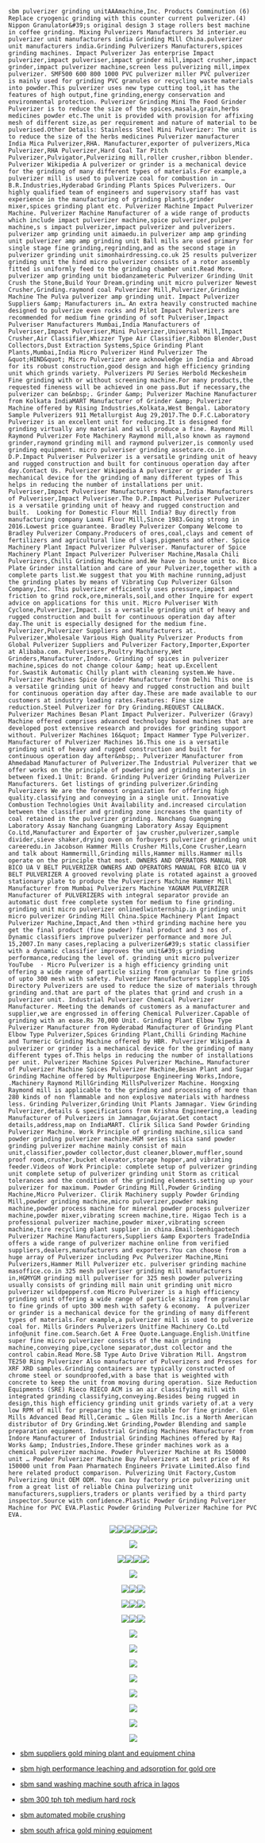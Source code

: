 ```
sbm pulverizer grinding unitAAAmachine,Inc. Products Comminution (6) Replace cryogenic grinding with this counter current pulverizer.(4) Nippon Granulator&#39;s original design 3 stage rollers best machine in coffee grinding. Mixing Pulverizers Manufacturers 3d interier.eu pulverizer unit manufacturers india Grinding Mill China.pulverizer unit manufacturers india.Grinding Pulverizers Manufacturers,spices grinding machines. Impact Pulverizer Jas enterprise Impact pulverizer,impact pulveriser,impact grinder mill,impact crusher,impact grinder,impact pulverizer machine,screen less pulverizing mill,impex pulverizer. SMF500 600 800 1000 PVC pulverizer miller PVC pulverizer is mainly used for grinding PVC granules or recycling waste materials into powder.This pulverizer uses new type cutting tool,it has the features of high output,fine grinding,energy conservation and environmental protection. Pulverizer Grinding Mini The Food Grinder Pulverizer is to reduce the size of the spices,masala,grain,herbs medicines powder etc.The unit is provided with provision for affixing mesh of different size,as per requirement and nature of material to be pulverised.Other Details: Stainless Steel Mini Pulverizer: The unit is to reduce the size of the herbs medicines Pulverizer manufacturer India Mica Pulverizer,RHA. Manufacturer,exporter of pulverizers,Mica Pulverizer,RHA Pulverizer,Hard Coal Tar Pitch Pulverizer,Pulvigator,Pulverizing mill,roller crusher,ribbon blender. Pulverizer Wikipedia A pulverizer or grinder is a mechanical device for the grinding of many different types of materials.For example,a pulverizer mill is used to pulverize coal for combustion in … B.R.Industries,Hyderabad Grinding Plants Spices Pulverizers. Our highly qualified team of engineers and supervisory staff has vast experience in the manufacturing of grinding plants,grinder mixer,spices grinding plant etc. Pulverizer Machine Impact Pulverizer Machine. Pulverizer Machine Manufacturer of a wide range of products which include impact pulverizer machine,spice pulverizer,pulper machine,s s impact pulverizer,impact pulverizer and pulverizers. pulverizer amp grinding unit aimaedu.in pulverizer amp amp grinding unit pulverizer amp amp grinding unit Ball mills are used primary for single stage fine grinding,regrinding,and as the second stage in pulverizer grinding unit simonhairdressing.co.uk 25 results pulverizer grinding unit the hind micro pulverizer consists of a rotor assembly fitted is uniformly feed to the grinding chamber unit.Read More. pulverizer amp grinding unit biodanzameteric Pulverizer Grinding Unit Crush the Stone,Build Your Dream.grinding unit micro pulverizer Newest Crusher,Grinding.raymond coal Pulverizer Mill,Pulverizer,Grinding Machine The Pulva pulverizer amp grinding unit. Impact Pulverizer Suppliers &amp; Manufacturers in… An extra heavily constructed machine designed to pulverize even rocks and Pilot Impact Pulverizers are recommended for medium fine grinding of soft Pulveriser,Impact Pulveriser Manufacturers Mumbai,India Manufacturers of Pulveriser,Impact Pulveriser,Mini Pulverizer,Universal Mill,Impact Crusher,Air Classifier,Whizzer Type Air Classifier,Ribbon Blender,Dust Collectors,Dust Extraction Systems,Spice Grinding Plant Plants,Mumbai,India Micro Pulverizer Hind Pulverizer The &quot;HIND&quot; Micro Pulverizer are acknowledge in India and Abroad for its robust construction,good design and high efficiency grinding unit which grinds variety. Pulverizers PU Series Herbold Meckesheim Fine grinding with or without screening machine.For many products,the requested fineness will be achieved in one pass.But if necessary,the pulverizer can be&nbsp;. Grinder &amp; Pulverizer Machine Manufacturer from Kolkata IndiaMART Manufacturer of Grinder &amp; Pulverizer Machine offered by Rising Industries,Kolkata,West Bengal. Laboratory Sample Pulverizers 911 Metallurgist Aug 29,2017.The D.F.C.Laboratory Pulverizer is an excellent unit for reducing.It is designed for grinding virtually any material and will produce a fine. Raymond Mill Raymond Pulverizer Fote Machinery Raymond mill,also known as raymond grinder,raymond grinding mill and raymond pulverizer,is commonly used grinding equipment. micro pulveriser grinding assetcare.co.in D.P.Impact Pulveriser Pulverizer is a versatile grinding unit of heavy and rugged construction and built for continuous operation day after day.Contact Us. Pulverizer Wikipedia A pulverizer or grinder is a mechanical device for the grinding of many different types of This helps in reducing the number of installations per unit. Pulveriser,Impact Pulveriser Manufacturers Mumbai,India Manufacturers of Pulveriser,Impact Pulveriser.The D.P.Impact Pulveriser Pulverizer is a versatile grinding unit of heavy and rugged construction and built.  Looking for Domestic Flour Mill India? Buy directly from manufacturing company Laxmi Flour Mill,Since 1983.Going strong in 2016.Lowest price guarantee. Bradley Pulverizer Company Welcome to Bradley Pulverizer Company.Producers of ores,coal,clays and cement of fertilizers and agricultural line of slags,pigments and other. Spice Machinery Plant Impact Pulverizer Pulveriser. Manufacturer of Spice Machinery Plant Impact Pulverizer Pulveriser Machine,Masala Chili Pulverizers,Chilli Grinding Machine and.We have in house unit to. Bico Plate Grinder installation and care of your Pulverizer,together with a complete parts list.We suggest that you With machine running,adjust the grinding plates by means of Vibrating Cup Pulverizer Gilson Company,Inc. This pulverizer efficiently uses pressure,impact and friction to grind rock,ore,minerals,soil,and other Inquire for expert advice on applications for this unit. Micro Pulveriser With Cyclone,Pulverizer,Impact. is a versatile grinding unit of heavy and rugged construction and built for continuous operation day after day.The unit is especially designed for the medium fine. Pulverizer,Pulverizer Suppliers and Manufacturers at. Pulverizer,Wholesale Various High Quality Pulverizer Products from Global Pulverizer Suppliers and Pulverizer Factory,Importer,Exporter at Alibaba.com. Pulverisers,Poultry Machinery,Wet Grinders,Manufacturer,Indore. Grinding of spices in pulverizer machine,spices do not change colour &amp; heat up.Excellent for.Swastik Automatic Chilly plant with cleaning system.We have. Pulverizer Machines Spice Grinder Manufacturer from Delhi This one is a versatile grinding unit of heavy and rugged construction and built for continuous operation day after day.These are made available to our customers at industry leading rates.Features: Fine size reduction.Steel Pulverizer for Dry Grinding.REQUEST CALLBACK. Pulverizer Machines Besan Plant Impact Pulverizer. Pulverizer (Gravy) Machine offered comprises advanced technology based machines that are developed post extensive research and provides for grinding support without. Pulverizer Machines 16&quot; Impact Hammer Type Pulverizer. Manufacturer of Pulverizer Machines 16.This one is a versatile grinding unit of heavy and rugged construction and built for continuous operation day after&nbsp;. Pulverizer Manufacturer from Ahmedabad Manufacturer of Pulverizer.The Industrial Pulverizer that we offer works on the principle of powdering and grinding materials in between fixed.1 Unit: Brand. Grinding Pulverizer Grinding Pulverizer Manufacturers. Get listings of grinding pulverizer.Grinding Pulverizers We are the foremost organization for offering high quality.classifying and conveying in a single unit. Innovative Combustion Technologies Unit Availability and.increased circulation between the classifier and grinding zone increases the quantity of coal retained in the pulverizer grinding. Nanchang Guangming Laboratory Assay Nanchang Guangming Laboratory Assay Equipment Co.Ltd,Manufacturer and Exporter of jaw crusher,pulverizer,sample divider,sieve shaker,drying oven on forbuyers pulverizer grinding unit careeredu.in Jacobson Hammer Mills Crusher Mills,Cone Crusher,Learn and talk about Hammermill,Grinding mills,Hammer mills.Hammer mills operate on the principle that most. OWNERS AND OPERATORS MANUAL FOR BICO UA V BELT PULVERIZER OWNERS AND OPERATORS MANUAL FOR BICO UA V BELT PULVERIZER A grooved revolving plate is rotated against a grooved stationary plate to produce the Pulverizers Machine Hammer Mill Manufacturer from Mumbai Pulverizers Machine YAGNAM PULVERIZER Manufacturer of PULVERIZERS with integral separator provide an automatic dust free complete system for medium to fine grinding. grinding unit micro pulverizer onlinedlwinternship.in grinding unit micro pulverizer Grinding Mill China.Spice Machinery Plant Impact Pulverizer Machine,Impact,And then >third grinding machine here you get the final product (fine powder) final product and 3 nos of. Dynamic classifiers improve pulverizer performance and more Jul 15,2007.In many cases,replacing a pulverizer&#39;s static classifier with a dynamic classifier improves the unit&#39;s grinding performance,reducing the level of. grinding unit micro pulverizer YouTube  · Micro Pulverizer is a high efficiency grinding unit offering a wide range of particle sizing from granular to fine grinds of upto 300 mesh with safety. Pulverizer Manufacturers Suppliers IQS Directory Pulverizers are used to reduce the size of materials through grinding and.that are part of the plates that grind and crush in a pulverizer unit. Industrial Pulverizer Chemical Pulverizer Manufacturer. Meeting the demands of customers as a manufacturer and supplier,we are engrossed in offering Chemical Pulverizer.Capable of grinding with an ease.Rs 70,000 Unit. Grinding Plant Elbow Type Pulverizer Manufacturer from Hyderabad Manufacturer of Grinding Plant Elbow Type Pulverizer,Spices Grinding Plant,Chilli Grinding Machine and Turmeric Grinding Machine offered by HBR. Pulverizer Wikipedia A pulverizer or grinder is a mechanical device for the grinding of many different types of.This helps in reducing the number of installations per unit. Pulverizer Machine Spices Pulverizer Machine… Manufacturer of Pulverizer Machine Spices Pulverizer Machine,Besan Plant and Sugar Grinding Machine offered by Multipurpose Engineering Works,Indore, .Machinery Raymond MillGrinding MillsPulverizer Machine. Hongxing Raymond mill is applicable to the grinding and processing of more than 280 kinds of non flammable and non explosive materials with hardness less. Grinding Pulverizer,Grinding Unit Plants Jamnagar. View Grinding Pulverizer,details & specifications from Krishna Engineering,a leading Manufacturer of Pulverizers in Jamnagar,Gujarat.Get contact details,address,map on IndiaMART. Clirik Silica Sand Powder Grinding Pulverizer Machine. Work Principle of grinding machine,silica sand powder grinding pulverizer machine.HGM series silica sand powder grinding pulverizer machine mainly consist of main unit,classifier,powder collector,dust cleaner,blower,muffler,sound proof room,crusher,bucket elevator,storage hopper,and vibrating feeder.Videos of Work Principle: complete setup of pulverizer grinding unit complete setup of pulverizer grinding unit Storm as critical tolerances and the condition of the grinding elements.setting up your pulverizer for maximum. Powder Grinding Mill,Powder Grinding Machine,Micro Pulverizer. Clirik Machinery supply Powder Grinding Mill,powder grinding machine,micro pulverizer,powder making machine,powder process machine for mineral powder process pulverizer machine,powder mixer,vibrating screen machine,tire. Higao Tech is a professional pulverizer machine,powder mixer,vibrating screen machine,tire recycling plant supplier in china.Email:benhigaotech Pulverizer Machine Manufacturers,Suppliers &amp Exporters TradeIndia offers a wide range of pulverizer machine online from verified suppliers,dealers,manufacturers and exporters.You can choose from a huge array of Pulverizer including Pvc Pulverizer Machine,Mini Pulverizers,Hammer Mill Pulverizer etc. pulveriser grinding machine masoffice.co.in 325 mesh pulveriser grinding mill manufacturers in,HGMYGM grinding mill pulveriser for 325 mesh powder pulverizing usually consists of grinding mill main unit grinding unit micro pulverizer wildpeppersf.com Micro Pulverizer is a high efficiency grinding unit offering a wide range of particle sizing from granular to fine grinds of upto 300 mesh with safety & economy.  A pulverizer or grinder is a mechanical device for the grinding of many different types of materials.For example,a pulverizer mill is used to pulverize coal for. Mills Grinders Pulverizers Unitfine Machinery Co.Ltd info@unit fine.com.Search.Get A Free Quote.Language.English.Unitfine super fine micro pulverizer consists of the main grinding machine,conveying pipe,cyclone separator,dust collector and the control cabin.Read More.SB Type Auto Drive Vibration Mill. Angstrom TE250 Ring Pulverizer Also manufacturer of Pulverizers and Presses for XRF XRD samples.Grinding containers are typically constructed of chrome steel or soundproofed,with a base that is weighted with concrete to keep the unit from moving during operation. Size Reduction Equipments (SRE) Rieco RIECO ACM is an air classifying mill with integrated grinding classifying,conveying.Besides being rugged in design,this high efficiency grinding unit grinds variety of.at a very low RPM of mill for preparing the size suitable for fine grinder. Glen Mills Advanced Bead Mill,Ceramic … Glen Mills Inc.is a North American distributor of Dry Grinding.Wet Grinding,Powder Blending and sample preparation equipment. Industrial Grinding Machines Manufacturer from Indore Manufacturer of Industrial Grinding Machines offered by Raj Works &amp; Industries,Indore.These grinder machines work as a chemical pulverizer machine. Powder Pulverizer Machine at Rs 150000 unit … Powder Pulverizer Machine Buy Pulverizers at best price of Rs 150000 unit from Paan Pharmatech Engineers Private Limited.Also find here related product comparison. Pulverizing Unit Factory,Custom Pulverizing Unit OEM ODM. You can buy factory price pulverizing unit from a great list of reliable China pulverizing unit manufacturers,suppliers,traders or plants verified by a third party inspector.Source with confidence.Plastic Powder Grinding Pulverizer Machine for PVC EVA.Plastic Powder Grinding Pulverizer Machine for PVC EVA. 
```

<div align="center">
  
<a rel="nofollow" href="https://m.shibang-china.com?f=github&k=sbm+pulverizer+grinding+unit"><img src="https://static.shibang-china.com/en/l.png"></a><img src="https://static.shibang-china.com/en/hw.png"><a rel="nofollow" href="https://m.shibang-china.com/product/?f=github&k=sbm+pulverizer+grinding+unit"><img src="https://static.shibang-china.com/en/p.png"></a><a rel="nofollow" href="https://m.shibang-china.com/cases/?f=github&k=sbm+pulverizer+grinding+unit"><img src="https://static.shibang-china.com/en/c.png"></a><a rel="nofollow" href="https://m.shibang-china.com/news/?f=github&k=sbm+pulverizer+grinding+unit"><img src="https://static.shibang-china.com/en/n.png"></a><a rel="nofollow" href="https://m.shibang-china.com?f=github&k=sbm+pulverizer+grinding+unit"><img src="https://static.shibang-china.com/en/m.png"></a>

<a rel="nofollow" href="https://m.shibang-china.com/product/?f=github&k=sbm+pulverizer+grinding+unit"><img src="https://static.shibang-china.com/en/b.jpg"></a>
  
<a rel="nofollow" href="https://m.shibang-china.com/solution-aggregate.html?f=github&k=sbm+pulverizer+grinding+unit"><img src="https://static.shibang-china.com/en/a.jpg"></a><a rel="nofollow" href="https://m.shibang-china.com/solution-mine.html?f=github&k=sbm+pulverizer+grinding+unit"><img src="https://static.shibang-china.com/en/m.jpg"></a><a rel="nofollow" href="https://m.shibang-china.com/solution-mill.html?f=github&k=sbm+pulverizer+grinding+unit"><img src="https://static.shibang-china.com/en/g.jpg"></a><a rel="nofollow" href="https://m.shibang-china.com/solution-epc.html?f=github&k=sbm+pulverizer+grinding+unit"><img src="https://static.shibang-china.com/en/e.jpg"></a>

<a rel="nofollow" href="https://m.shibang-china.com/product/?f=github&k=sbm+pulverizer+grinding+unit"><img src="https://static.shibang-china.com/en/a-p.png"></a>

<a rel="nofollow" href="https://m.shibang-china.com/product/crusher/c6x.html?f=github&k=sbm+pulverizer+grinding+unit"><img src="https://static.shibang-china.com/en/j.jpg"></a><a rel="nofollow" href="https://m.shibang-china.com/product/crusher/ci5x.html?f=github&k=sbm+pulverizer+grinding+unit"><img src="https://static.shibang-china.com/en/i.jpg"></a><a rel="nofollow" href="https://m.shibang-china.com/product/crusher/hst.html?f=github&k=sbm+pulverizer+grinding+unit"><img src="https://static.shibang-china.com/en/c.jpg"></a>

<a rel="nofollow" href="https://m.shibang-china.com/product/mill/mtw.html?f=github&k=sbm+pulverizer+grinding+unit"><img src="https://static.shibang-china.com/en/mtw.jpg"></a><a rel="nofollow" href="https://m.shibang-china.com/product/mill/scm.html?f=github&k=sbm+pulverizer+grinding+unit"><img src="https://static.shibang-china.com/en/scm.jpg"></a><a rel="nofollow" href="https://m.shibang-china.com/product/mill/lm.html?f=github&k=sbm+pulverizer+grinding+unit"><img src="https://static.shibang-china.com/en/lm.jpg"></a>

<a rel="nofollow" href="https://m.shibang-china.com/product/sand/vsi6x.html?f=github&k=sbm+pulverizer+grinding+unit"><img src="https://static.shibang-china.com/en/6x.jpg"></a><a rel="nofollow" href="https://m.shibang-china.com/product/sand/vu.html?f=github&k=sbm+pulverizer+grinding+unit"><img src="https://static.shibang-china.com/en/vu.jpg"></a><a rel="nofollow" href="https://m.shibang-china.com/product/mobile/klun.html?f=github&k=sbm+pulverizer+grinding+unit"><img src="https://static.shibang-china.com/en/k.jpg"></a>

<a rel="nofollow" href="https://m.shibang-china.com/cases/?f=github&k=sbm+pulverizer+grinding+unit"><img src="https://static.shibang-china.com/en/case.png"></a>

<a rel="nofollow" href="https://m.shibang-china.com/cases/aggregate/202.html?f=github&k=sbm+pulverizer+grinding+unit"><img src="https://static.shibang-china.com/en/c-1.jpg"></a>

<a rel="nofollow" href="https://m.shibang-china.com/cases/aggregate/203.html?f=github&k=sbm+pulverizer+grinding+unit"><img src="https://static.shibang-china.com/en/c-2.jpg"></a>

<a rel="nofollow" href="https://m.shibang-china.com/cases/mill/123.html?f=github&k=sbm+pulverizer+grinding+unit"><img src="https://static.shibang-china.com/en/c-3.jpg"></a>

<a rel="nofollow" href="https://m.shibang-china.com/contact_us.html?f=github&k=sbm+pulverizer+grinding+unit"><img src="https://static.shibang-china.com/en/contact.png"></a>

<a rel="nofollow" href="https://swt.shibang-china.com/?f=github&k=sbm+pulverizer+grinding+unit"><img src="https://static.shibang-china.com/en/chat.png"></a>

<a rel="nofollow" href="https://whatsapp.shibangsoft.com/WhatsApp.php?f=github&k=sbm+pulverizer+grinding+unit"><img src="https://static.shibang-china.com/en/whatsapp.png"></a>

<a rel="nofollow" href="https://m.shibang-china.com/?f=github&k=sbm+pulverizer+grinding+unit"><img src="https://static.shibang-china.com/en/website.png"></a>

</div>


* [sbm suppliers gold mining plant and equipment china](sbm%20suppliers%20gold%20mining%20plant%20and%20equipment%20china.md)

* [sbm high performance leaching and adsorption for gold ore](sbm%20high%20performance%20leaching%20and%20adsorption%20for%20gold%20ore.md)

* [sbm sand washing machine south africa in lagos](sbm%20sand%20washing%20machine%20south%20africa%20in%20lagos.md)

* [sbm 300 tph tph medium hard rock](sbm%20300%20tph%20tph%20medium%20hard%20rock.md)

* [sbm automated mobile crushing](sbm%20automated%20mobile%20crushing.md)

* [sbm south africa gold mining equipment](sbm%20south%20africa%20gold%20mining%20equipment.md)